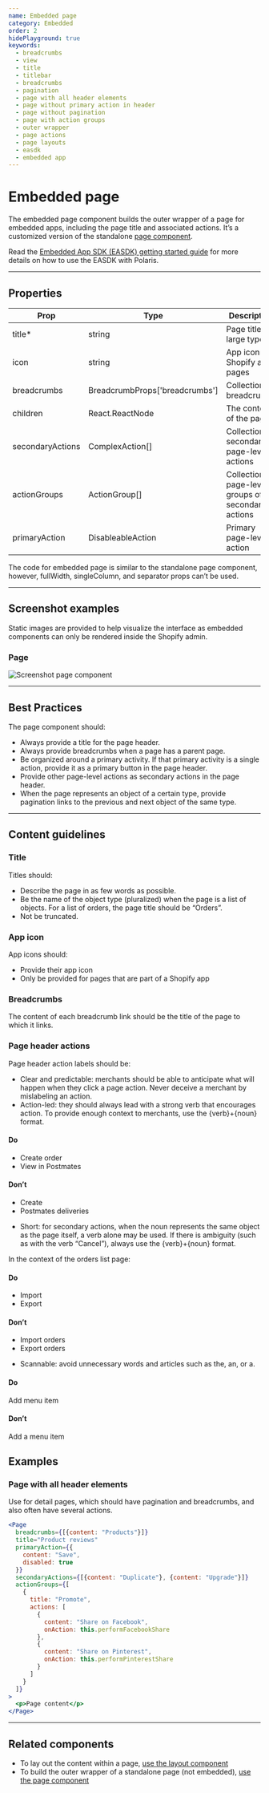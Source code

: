 ```yaml
---
name: Embedded page
category: Embedded
order: 2
hidePlayground: true
keywords:
  - breadcrumbs
  - view
  - title
  - titlebar
  - breadcrumbs
  - pagination
  - page with all header elements
  - page without primary action in header
  - page without pagination
  - page with action groups
  - outer wrapper
  - page actions
  - page layouts
  - easdk
  - embedded app
---
```


# Embedded page

The embedded page component builds the outer wrapper of a page for embedded apps, including the page title and associated actions. It’s a customized version of the standalone [page component](https://polaris.shopify.com/components/structure/page#navigation).

Read the [Embedded App SDK (EASDK) getting started guide](https://github.com/Shopify/polaris/blob/master/documentation/Embedded%20apps.md) for more details on how to use the EASDK with Polaris.

---

## Properties

| Prop             | Type                           | Description                                          |
| ---------------- | ------------------------------ | ---------------------------------------------------- |
| title\*          | string                         | Page title, in large type                            |
| icon             | string                         | App icon for Shopify app pages                       |
| breadcrumbs      | BreadcrumbProps['breadcrumbs'] | Collection of breadcrumbs                            |
| children         | React.ReactNode                | The contents of the page                             |
| secondaryActions | ComplexAction[]                | Collection of secondary page-level actions           |
| actionGroups     | ActionGroup[]                  | Collection of page-level groups of secondary actions |
| primaryAction    | DisableableAction              | Primary page-level action                            |

The code for embedded page is similar to the standalone page component, however, fullWidth, singleColumn, and separator props can’t be used.

---

## Screenshot examples

Static images are provided to help visualize the interface as embedded components can only be rendered inside the Shopify admin.

### Page

![Screenshot page component](embedded/page/page.jpg)

---

## Best Practices

The page component should:

* Always provide a title for the page header.
* Always provide breadcrumbs when a page has a parent page.
* Be organized around a primary activity. If that primary activity is a single action, provide it as a primary button in the page header.
* Provide other page-level actions as secondary actions in the page header.
* When the page represents an object of a certain type, provide pagination links to the previous and next object of the same type.

---

## Content guidelines

### Title

Titles should:

* Describe the page in as few words as possible.
* Be the name of the object type (pluralized) when the page is a list of objects. For a list of orders, the page title should be “Orders”.
* Not be truncated.

### App icon

App icons should:

* Provide their app icon
* Only be provided for pages that are part of a Shopify app

### Breadcrumbs

The content of each breadcrumb link should be the title of the page to which it links.

### Page header actions

Page header action labels should be:

* Clear and predictable: merchants should be able to anticipate what will
  happen when they click a page action. Never deceive a merchant by mislabeling an action.
* Action-led: they should always lead with a strong verb that encourages
  action. To provide enough context to merchants, use the {verb}+{noun} format.

<!-- usagelist -->
#### Do

* Create order
* View in Postmates

#### Don’t

* Create
* Postmates deliveries
<!-- end -->

- Short: for secondary actions, when the noun represents the same object as
  the page itself, a verb alone may be used. If there is ambiguity (such as
  with the verb “Cancel”), always use the {verb}+{noun} format.

In the context of the orders list page:

<!-- usagelist -->
#### Do

* Import
* Export

#### Don’t

* Import orders
* Export orders
<!-- end -->

- Scannable: avoid unnecessary words and articles such as the, an, or a.

<!-- usageblock -->

#### Do

Add menu item

#### Don’t

Add a menu item

<!-- end -->

## Examples

### Page with all header elements

Use for detail pages, which should have pagination and breadcrumbs, and also often have several actions.

```jsx
<Page
  breadcrumbs={[{content: "Products"}]}
  title="Product reviews"
  primaryAction={{
    content: "Save",
    disabled: true
  }}
  secondaryActions={[{content: "Duplicate"}, {content: "Upgrade"}]}
  actionGroups={[
    {
      title: "Promote",
      actions: [
        {
          content: "Share on Facebook",
          onAction: this.performFacebookShare
        },
        {
          content: "Share on Pinterest",
          onAction: this.performPinterestShare
        }
      ]
    }
  ]}
>
  <p>Page content</p>
</Page>
```

---

## Related components

* To lay out the content within a page, [use the layout component](/components/structure/layout)
* To build the outer wrapper of a standalone page (not embedded), [use the page component](https://polaris.shopify.com/components/structure/page#navigation)
